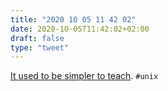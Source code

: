 ```yaml
---
title: "2020 10 05 11 42 02"
date: 2020-10-05T11:42:02+02:00
draft: false
type: "tweet"
---
```

[It used to be simpler to teach](https://jpmens.net/2020/09/27/it-used-to-be-simpler/). `#unix`
